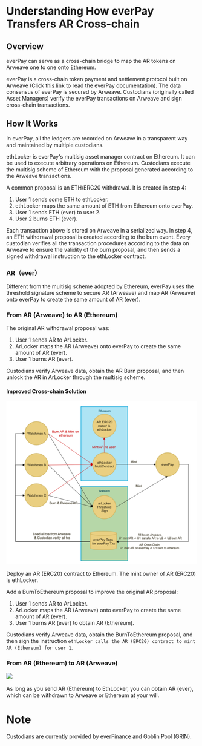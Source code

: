 # Understanding How everPay Transfers AR Cross-chain

## Overview

everPay can serve as a cross-chain bridge to map the AR tokens on Arweave one to one onto Ethereum.

everPay is a cross-chain token payment and settlement protocol built on Arweave (Click [this link](https://medium.com/everfinance/everpay-a-trusted-cross-chain-payment-protocol-eba4a0af7d66) to read the everPay documentation). The data consensus of everPay is secured by Arweave. Custodians (originally called Asset Managers) verify the everPay transactions on Arweave and sign cross-chain transactions.

## How It Works

In everPay, all the ledgers are recorded on Arweave in a transparent way and maintained by multiple custodians.

ethLocker is everPay's multisig asset manager contract on Ethereum. It can be used to execute arbitrary operations on Ethereum. Custodians execute the multisig scheme of Ethereum with the proposal generated according to the Arweave transactions.

A common proposal is an ETH/ERC20 withdrawal. It is created in step 4:

1. User 1 sends some ETH to ethLocker.
2. ethLocker maps the same amount of ETH from Ethereum onto everPay. 
3. User 1 sends ETH (ever) to user 2.
4. User 2 burns ETH (ever). 

Each transaction above is stored on Arweave in a serialized way. In step 4, an ETH withdrawal proposal is created according to the burn event. Every custodian verifies all the transaction procedures according to the data on Arweave to ensure the validity of the burn proposal, and then sends a signed withdrawal instruction to the ethLocker contract.

### AR（ever）

Different from the multisig scheme adopted by Ethereum, everPay uses the threshold signature scheme to secure AR (Arweave) and map AR (Arweave) onto everPay to create the same amount of AR (ever).

### From AR (Arweave) to AR (Ethereum)

The original AR withdrawal proposal was:

1. User 1 sends AR to ArLocker.
2. ArLocker maps the AR (Arweave) onto everPay to create the same amount of AR (ever).
3. User 1 burns AR (ever).

Custodians verify Arweave data, obtain the AR Burn proposal, and then unlock the AR in ArLocker through the multisig scheme.

#### Improved Cross-chain Solution

![](img1.png)

Deploy an AR (ERC20) contract to Ethereum. The mint owner of AR (ERC20) is ethLocker. 

Add a BurnToEthereum proposal to improve the original AR proposal:

1. User 1 sends AR to ArLocker.
2. ArLocker maps the AR (Arweave) onto everPay to create the same amount of AR (ever).
3. User 1 burns AR (ever) to obtain AR (Ethereum).

Custodians verify Arweave data, obtain the BurnToEthereum proposal, and then sign the instruction `ethLocker calls the AR (ERC20) contract to mint AR (Ethereum) for user 1`.

### From AR (Ethereum) to AR (Arweave)

![](img2.png)

As long as you send AR (Ethereum) to EthLocker, you can obtain AR (ever), which can be withdrawn to Arweave or Ethereum at your will.

# Note

Custodians are currently provided by everFinance and Goblin Pool (GRIN).
